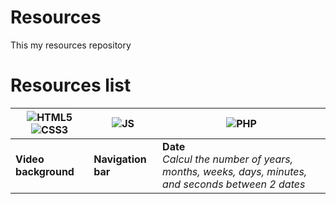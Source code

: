 # Resources
This my resources repository

# Resources list

| ![HTML5](https://i.imgur.com/1S1VxSL.png)![CSS3](https://i.imgur.com/kBVYh8D.png) | ![JS](https://i.imgur.com/ard0rOo.png) | ![PHP](https://i.imgur.com/A9onV7Q.png) |
| ----------- | ----------- | ----------- |
| **Video background** | **Navigation bar** | **Date**<br>_Calcul the number of years, months, weeks, days, minutes, and seconds between 2 dates_ |